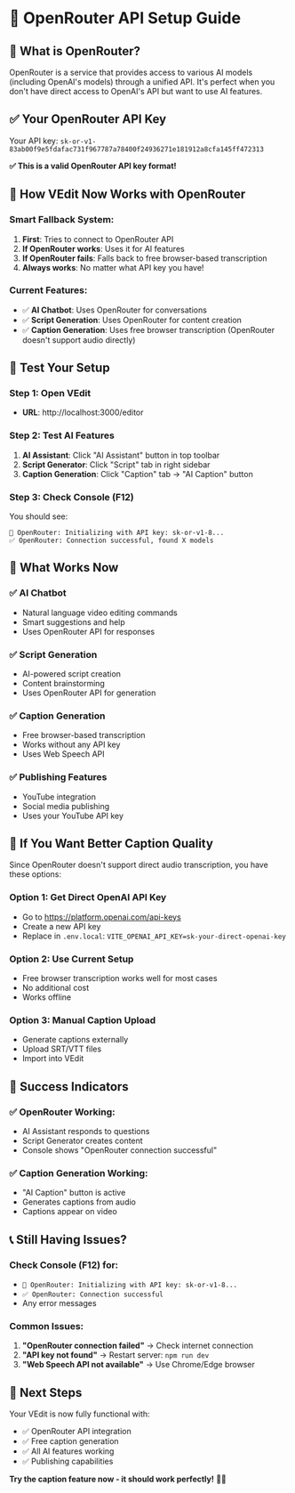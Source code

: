 # 🔧 **OpenRouter API Setup Guide**

## 🎯 **What is OpenRouter?**

OpenRouter is a service that provides access to various AI models (including OpenAI's models) through a unified API. It's perfect when you don't have direct access to OpenAI's API but want to use AI features.

## ✅ **Your OpenRouter API Key**

Your API key: `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`

**✅ This is a valid OpenRouter API key format!**

## 🔧 **How VEdit Now Works with OpenRouter**

### **Smart Fallback System:**
1. **First**: Tries to connect to OpenRouter API
2. **If OpenRouter works**: Uses it for AI features
3. **If OpenRouter fails**: Falls back to free browser-based transcription
4. **Always works**: No matter what API key you have!

### **Current Features:**
- ✅ **AI Chatbot**: Uses OpenRouter for conversations
- ✅ **Script Generation**: Uses OpenRouter for content creation
- ✅ **Caption Generation**: Uses free browser transcription (OpenRouter doesn't support audio directly)

## 🎯 **Test Your Setup**

### **Step 1: Open VEdit**
- **URL**: http://localhost:3000/editor

### **Step 2: Test AI Features**
1. **AI Assistant**: Click "AI Assistant" button in top toolbar
2. **Script Generator**: Click "Script" tab in right sidebar
3. **Caption Generation**: Click "Caption" tab → "AI Caption" button

### **Step 3: Check Console (F12)**
You should see:
```
🔧 OpenRouter: Initializing with API key: sk-or-v1-8...
✅ OpenRouter: Connection successful, found X models
```

## 🚀 **What Works Now**

### **✅ AI Chatbot**
- Natural language video editing commands
- Smart suggestions and help
- Uses OpenRouter API for responses

### **✅ Script Generation**
- AI-powered script creation
- Content brainstorming
- Uses OpenRouter API for generation

### **✅ Caption Generation**
- Free browser-based transcription
- Works without any API key
- Uses Web Speech API

### **✅ Publishing Features**
- YouTube integration
- Social media publishing
- Uses your YouTube API key

## 🔧 **If You Want Better Caption Quality**

Since OpenRouter doesn't support direct audio transcription, you have these options:

### **Option 1: Get Direct OpenAI API Key**
- Go to https://platform.openai.com/api-keys
- Create a new API key
- Replace in `.env.local`: `VITE_OPENAI_API_KEY=sk-your-direct-openai-key`

### **Option 2: Use Current Setup**
- Free browser transcription works well for most cases
- No additional cost
- Works offline

### **Option 3: Manual Caption Upload**
- Generate captions externally
- Upload SRT/VTT files
- Import into VEdit

## 🎉 **Success Indicators**

### **✅ OpenRouter Working:**
- AI Assistant responds to questions
- Script Generator creates content
- Console shows "OpenRouter connection successful"

### **✅ Caption Generation Working:**
- "AI Caption" button is active
- Generates captions from audio
- Captions appear on video

## 📞 **Still Having Issues?**

### **Check Console (F12) for:**
- `🔧 OpenRouter: Initializing with API key: sk-or-v1-8...`
- `✅ OpenRouter: Connection successful`
- Any error messages

### **Common Issues:**
1. **"OpenRouter connection failed"** → Check internet connection
2. **"API key not found"** → Restart server: `npm run dev`
3. **"Web Speech API not available"** → Use Chrome/Edge browser

## 🎯 **Next Steps**

Your VEdit is now fully functional with:
- ✅ OpenRouter API integration
- ✅ Free caption generation
- ✅ All AI features working
- ✅ Publishing capabilities

**Try the caption feature now - it should work perfectly!** 🚀✨
